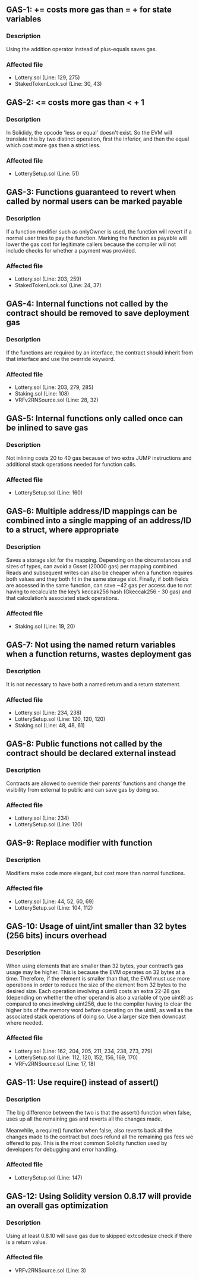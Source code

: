 ## GAS-1: <X> += <Y> costs more gas than <X> = <X> + <Y> for state variables

### Description

Using the addition operator instead of plus-equals saves gas.

### Affected file

* Lottery.sol (Line: 129, 275)
* StakedTokenLock.sol (Line: 30, 43)

## GAS-2: <X> <= <Y> costs more gas than <X> < <Y> + 1

### Description

In Solididy, the opcode 'less or equal' doesn't exist. So the EVM will translate this by two distinct operation, first the inferior, and then the equal which cost more gas then a strict less.

### Affected file

* LotterySetup.sol (Line: 51)

## GAS-3: Functions guaranteed to revert when called by normal users can be marked payable

### Description

If a function modifier such as onlyOwner is used, the function will revert if a normal user tries to pay the function. Marking the function as payable will lower the gas cost for legitimate callers because the compiler will not include checks for whether a payment was provided.

### Affected file

* Lottery.sol (Line: 203, 259)
* StakedTokenLock.sol (Line: 24, 37)

## GAS-4: Internal functions not called by the contract should be removed to save deployment gas

### Description

If the functions are required by an interface, the contract should inherit from that interface and use the override keyword.

### Affected file

* Lottery.sol (Line: 203, 279, 285)
* Staking.sol (Line: 108)
* VRFv2RNSource.sol (Line: 28, 32)

## GAS-5: Internal functions only called once can be inlined to save gas

### Description

Not inlining costs 20 to 40 gas because of two extra JUMP instructions and additional stack operations needed for function calls.

### Affected file

* LotterySetup.sol (Line: 160)

## GAS-6: Multiple address/ID mappings can be combined into a single mapping of an address/ID to a struct, where appropriate

### Description

Saves a storage slot for the mapping. Depending on the circumstances and sizes of types, can avoid a Gsset (20000 gas) per mapping combined. Reads and subsequent writes can also be cheaper when a function requires both values and they both fit in the same storage slot. Finally, if both fields are accessed in the same function, can save ~42 gas per access due to not having to recalculate the key’s keccak256 hash (Gkeccak256 - 30 gas) and that calculation’s associated stack operations.

### Affected file

* Staking.sol (Line: 19, 20)

## GAS-7: Not using the named return variables when a function returns, wastes deployment gas

### Description

It is not necessary to have both a named return and a return statement.

### Affected file

* Lottery.sol (Line: 234, 238)
* LotterySetup.sol (Line: 120, 120, 120)
* Staking.sol (Line: 48, 48, 61)

## GAS-8: Public functions not called by the contract should be declared external instead

### Description

Contracts are allowed to override their parents’ functions and change the visibility from external to public and can save gas by doing so. 

### Affected file

* Lottery.sol (Line: 234)
* LotterySetup.sol (Line: 120)

## GAS-9: Replace modifier with function

### Description

Modifiers make code more elegant, but cost more than normal functions.

### Affected file

* Lottery.sol (Line: 44, 52, 60, 69)
* LotterySetup.sol (Line: 104, 112)

## GAS-10: Usage of uint/int smaller than 32 bytes (256 bits) incurs overhead

### Description

When using elements that are smaller than 32 bytes, your contract’s gas usage may be higher. This is because the EVM operates on 32 bytes at a time. Therefore, if the element is smaller than that, the EVM must use more operations in order to reduce the size of the element from 32 bytes to the desired size.
Each operation involving a uint8 costs an extra 22-28 gas (depending on whether the other operand is also a variable of type uint8) as compared to ones involving uint256, due to the compiler having to clear the higher bits of the memory word before operating on the uint8, as well as the associated stack operations of doing so. Use a larger size then downcast where needed.

### Affected file

* Lottery.sol (Line: 162, 204, 205, 211, 234, 238, 273, 279)
* LotterySetup.sol (Line: 112, 120, 152, 156, 169, 170)
* VRFv2RNSource.sol (Line: 17, 18)

## GAS-11: Use require() instead of assert()

### Description

The big difference between the two is that the assert() function when false, uses up all the remaining gas and reverts all the changes made.

Meanwhile, a require() function when false, also reverts back all the changes made to the contract but does refund all the remaining gas fees we offered to pay. This is the most common Solidity function used by developers for debugging and error handling.

### Affected file

* LotterySetup.sol (Line: 147)

## GAS-12: Using Solidity version 0.8.17 will provide an overall gas optimization

### Description

Using at least 0.8.10 will save gas due to skipped extcodesize check if there is a return value.

### Affected file

* VRFv2RNSource.sol (Line: 3)